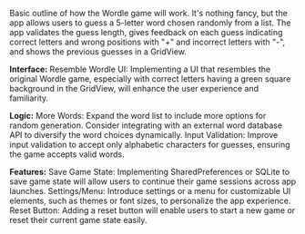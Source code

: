 Basic outline of how the Wordle game will work. It's nothing fancy, but the app allows users to guess a 5-letter word chosen randomly from a list. The app validates the guess length, gives feedback on each guess indicating correct letters and wrong positions with "+" and incorrect letters with "-", and shows the previous guesses in a GridView.

**Interface:**
Resemble Wordle UI: Implementing a UI that resembles the original Wordle game, especially with correct letters having a green square background in the GridView, will enhance the user experience and familiarity.

**Logic:**
More Words: Expand the word list to include more options for random generation. Consider integrating with an external word database API to diversify the word choices dynamically.
Input Validation: Improve input validation to accept only alphabetic characters for guesses, ensuring the game accepts valid words.

**Features:**
Save Game State: Implementing SharedPreferences or SQLite to save game state will allow users to continue their game sessions across app launches.
Settings/Menu: Introduce settings or a menu for customizable UI elements, such as themes or font sizes, to personalize the app experience.
Reset Button: Adding a reset button will enable users to start a new game or reset their current game state easily.
